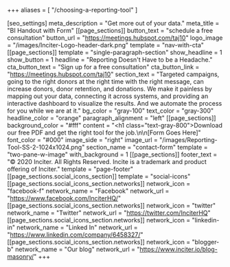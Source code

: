 +++
aliases = [
    "/choosing-a-reporting-tool"
]

[seo_settings]
meta_description = "Get more out of your data."
meta_title = "BI Handout with Form"
[[page_sections]]
button_text = "schedule a free consultation"
button_url = "https://meetings.hubspot.com/taj10"
logo_image = "/images/Inciter-Logo-header-dark.png"
template = "nav-with-cta"
[[page_sections]]
template = "single-paragraph-section"
show_headline = 1
show_button = 1
headline = "Reporting Doesn't Have to be a Headache."
cta_button_text = "Sign up for a free consultation"
cta_button_link = "https://meetings.hubspot.com/taj10"
section_text = "Targeted campaigns, going to the right donors at the right time with the right message, can increase donors, donor retention, and donations. We make it painless by mapping out your data, connecting it across systems, and providing an interactive dashboard to visualize the results. And we automate the process for you while we are at it."
bg_color = "gray-100"
text_color = "gray-300"
headline_color = "orange"
paragraph_alignment = "left"
[[page_sections]]
background_color = "#fff"
content = "<h1 class=\"text-gray-800\">Download our free PDF and get the right tool for the job.</h1>\n\n[Form Goes Here]"
font_color = "#000"
image_side = "right"
image_url = "/images/Reporting-Tool-SS-2-1024x1024.png"
section_name = "contact-form"
template = "two-pane-w-image"
with_background = 1
[[page_sections]]
footer_text = "&copy; 2020 Inciter. All Rights Reserved. Incite is a trademark and product offering of Inciter."
template = "page-footer"
[[page_sections.social_icons_section]]
template = "social-icons"
[[page_sections.social_icons_section.networks]]
network_icon = "facebook-f"
network_name = "Facebook"
network_url = "https://www.facebook.com/InciterHQ/"
[[page_sections.social_icons_section.networks]]
network_icon = "twitter"
network_name = "Twitter"
network_url = "https://twitter.com/InciterHQ"
[[page_sections.social_icons_section.networks]]
network_icon = "linkedin-in"
network_name = "Linked In"
network_url = "https://www.linkedin.com/company/6458327/"
[[page_sections.social_icons_section.networks]]
network_icon = "blogger-b"
network_name = "Our blog"
network_url = "https://www.inciter.io/blog-masonry/"
+++

